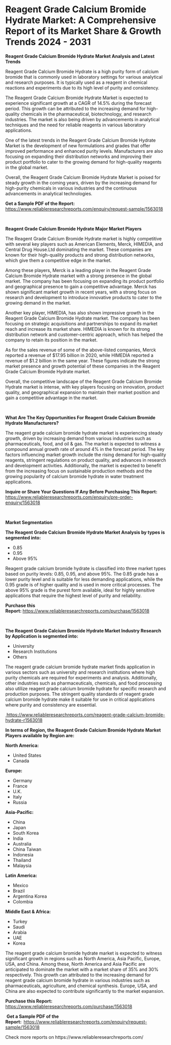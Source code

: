 <p><h1>Reagent Grade Calcium Bromide Hydrate Market: A Comprehensive Report of its Market Share & Growth Trends 2024 - 2031</h1></p><p><strong>Reagent Grade Calcium Bromide Hydrate Market Analysis and Latest Trends</strong></p>
<p><p>Reagent Grade Calcium Bromide Hydrate is a high purity form of calcium bromide that is commonly used in laboratory settings for various analytical and research purposes. It is typically used as a reagent in chemical reactions and experiments due to its high level of purity and consistency.</p><p>The Reagent Grade Calcium Bromide Hydrate Market is expected to experience significant growth at a CAGR of 14.5% during the forecast period. This growth can be attributed to the increasing demand for high-quality chemicals in the pharmaceutical, biotechnology, and research industries. The market is also being driven by advancements in analytical techniques and the need for reliable reagents in various laboratory applications.</p><p>One of the latest trends in the Reagent Grade Calcium Bromide Hydrate Market is the development of new formulations and grades that offer improved performance and enhanced purity levels. Manufacturers are also focusing on expanding their distribution networks and improving their product portfolio to cater to the growing demand for high-quality reagents in the global market.</p><p>Overall, the Reagent Grade Calcium Bromide Hydrate Market is poised for steady growth in the coming years, driven by the increasing demand for high-purity chemicals in various industries and the continuous advancements in analytical technologies.</p></p>
<p><strong>Get a Sample PDF of the Report:&nbsp;</strong> <a href="https://www.reliableresearchreports.com/enquiry/request-sample/1563018">https://www.reliableresearchreports.com/enquiry/request-sample/1563018</a></p>
<p>&nbsp;</p>
<p><strong>Reagent Grade Calcium Bromide Hydrate Major Market Players</strong></p>
<p><p>The Reagent Grade Calcium Bromide Hydrate market is highly competitive with several key players such as American Elements, Merck, HIMEDIA, and Central Drug House.Ltd dominating the market. These companies are known for their high-quality products and strong distribution networks, which give them a competitive edge in the market.</p><p>Among these players, Merck is a leading player in the Reagent Grade Calcium Bromide Hydrate market with a strong presence in the global market. The company has been focusing on expanding its product portfolio and geographical presence to gain a competitive advantage. Merck has shown significant market growth in recent years, with a strong focus on research and development to introduce innovative products to cater to the growing demand in the market.</p><p>Another key player, HIMEDIA, has also shown impressive growth in the Reagent Grade Calcium Bromide Hydrate market. The company has been focusing on strategic acquisitions and partnerships to expand its market reach and increase its market share. HIMEDIA is known for its strong distribution network and customer-centric approach, which has helped the company to retain its position in the market.</p><p>As for the sales revenue of some of the above-listed companies, Merck reported a revenue of $17.95 billion in 2020, while HIMEDIA reported a revenue of $1.2 billion in the same year. These figures indicate the strong market presence and growth potential of these companies in the Reagent Grade Calcium Bromide Hydrate market.</p><p>Overall, the competitive landscape of the Reagent Grade Calcium Bromide Hydrate market is intense, with key players focusing on innovation, product quality, and geographical expansion to maintain their market position and gain a competitive advantage in the market.</p></p>
<p>&nbsp;</p>
<p><strong>What Are The Key Opportunities For Reagent Grade Calcium Bromide Hydrate Manufacturers?</strong></p>
<p><p>The reagent grade calcium bromide hydrate market is experiencing steady growth, driven by increasing demand from various industries such as pharmaceuticals, food, and oil & gas. The market is expected to witness a compound annual growth rate of around 4% in the forecast period. The key factors influencing market growth include the rising demand for high-quality reagents, stringent regulations on product quality, and advances in research and development activities. Additionally, the market is expected to benefit from the increasing focus on sustainable production methods and the growing popularity of calcium bromide hydrate in water treatment applications.</p></p>
<p><strong>Inquire or Share Your Questions If Any Before Purchasing This Report:</strong> <a href="https://www.reliableresearchreports.com/enquiry/pre-order-enquiry/1563018">https://www.reliableresearchreports.com/enquiry/pre-order-enquiry/1563018</a></p>
<p>&nbsp;</p>
<p><strong>Market Segmentation</strong></p>
<p><strong>The Reagent Grade Calcium Bromide Hydrate Market Analysis by types is segmented into:</strong></p>
<p><ul><li>0.85</li><li>0.95</li><li>Above 95%</li></ul></p>
<p><p>Reagent grade calcium bromide hydrate is classified into three market types based on purity levels: 0.85, 0.95, and above 95%. The 0.85 grade has a lower purity level and is suitable for less demanding applications, while the 0.95 grade is of higher quality and is used in more critical processes. The above 95% grade is the purest form available, ideal for highly sensitive applications that require the highest level of purity and reliability.</p></p>
<p><strong>Purchase this Report:&nbsp;</strong><a href="https://www.reliableresearchreports.com/purchase/1563018">https://www.reliableresearchreports.com/purchase/1563018</a></p>
<p>&nbsp;</p>
<p><strong>The Reagent Grade Calcium Bromide Hydrate Market Industry Research by Application is segmented into:</strong></p>
<p><ul><li>University</li><li>Research Institutions</li><li>Others</li></ul></p>
<p><p>The reagent grade calcium bromide hydrate market finds application in various sectors such as university and research institutions where high purity chemicals are required for experiments and analysis. Additionally, other industries such as pharmaceuticals, chemicals, and food processing also utilize reagent grade calcium bromide hydrate for specific research and production purposes. The stringent quality standards of reagent grade calcium bromide hydrate make it suitable for use in critical applications where purity and consistency are essential.</p></p>
<p><a href="https://www.reliableresearchreports.com/reagent-grade-calcium-bromide-hydrate-r1563018">&nbsp;https://www.reliableresearchreports.com/reagent-grade-calcium-bromide-hydrate-r1563018</a></p>
<p><strong>In terms of Region, the Reagent Grade Calcium Bromide Hydrate Market Players available by Region are:</strong></p>
<p>
    <p> <strong> North America: </strong>
        <ul>
            <li>United States</li>
            <li>Canada</li>
        </ul>
        </p> 
    <p> <strong> Europe: </strong>
        <ul>
            <li>Germany</li>
            <li>France</li>
            <li>U.K.</li>
            <li>Italy</li>
            <li>Russia</li>
        </ul>
        </p> 
    <p> <strong> Asia-Pacific: </strong>
        <ul>
            <li>China</li>
            <li>Japan</li>
            <li>South Korea</li>
            <li>India</li>
            <li>Australia</li>
            <li>China Taiwan</li>
            <li>Indonesia</li>
            <li>Thailand</li>
            <li>Malaysia</li>
        </ul>
        </p> 
    <p> <strong> Latin America: </strong>
        <ul>
            <li>Mexico</li>
            <li>Brazil</li>
            <li>Argentina Korea</li>
            <li>Colombia</li>
        </ul>
        </p> 
    <p> <strong> Middle East & Africa: </strong>
        <ul>
            <li>Turkey</li>
            <li>Saudi</li>
            <li>Arabia</li>
            <li>UAE</li>
            <li>Korea</li>
        </ul>
    </p>
    </p>
<p><p>The reagent grade calcium bromide hydrate market is expected to witness significant growth in regions such as North America, Asia Pacific, Europe, USA, and China. Among these, North America and Asia Pacific are anticipated to dominate the market with a market share of 35% and 30% respectively. This growth can attributed to the increasing demand for reagent grade calcium bromide hydrate in various industries such as pharmaceuticals, agriculture, and chemical synthesis. Europe, USA, and China are also expected to contribute significantly to the market expansion.</p></p>
<p><strong>Purchase this Report: </strong><a href="https://www.reliableresearchreports.com/purchase/1563018">https://www.reliableresearchreports.com/purchase/1563018</a></p>
<p>&nbsp;<strong>Get a Sample PDF of the Report:&nbsp;&nbsp;</strong><a href="https://www.reliableresearchreports.com/enquiry/request-sample/1563018">https://www.reliableresearchreports.com/enquiry/request-sample/1563018</a></p>
<p><strong></strong></p>
<p>Check more reports on https://www.reliableresearchreports.com/</p>